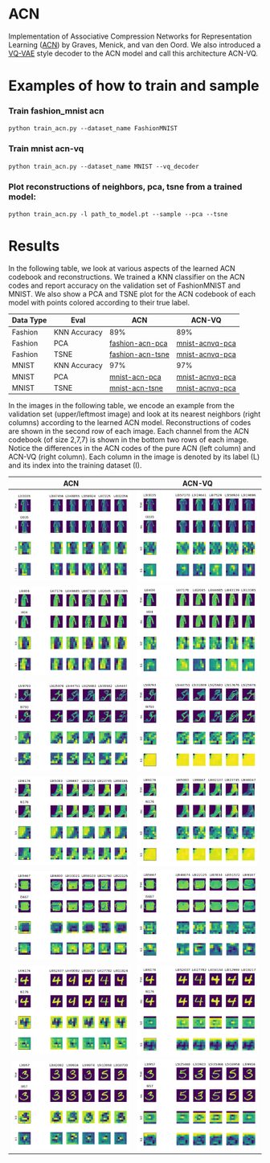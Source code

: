 # ACN

Implementation of Associative Compression Networks for Representation Learning ([ACN](https://arxiv.org/abs/1804.02476)) by Graves, Menick, and van den Oord. We also introduced a [VQ-VAE](https://arxiv.org/abs/1711.00937) style decoder to the ACN model and call this architecture ACN-VQ.

# Examples of how to train and sample  

### Train fashion_mnist acn
```
python train_acn.py --dataset_name FashionMNIST
```

### Train mnist acn-vq
```
python train_acn.py --dataset_name MNIST --vq_decoder
```
 
### Plot reconstructions of neighbors, pca, tsne from a trained model:   
```
python train_acn.py -l path_to_model.pt --sample --pca --tsne
```
# Results

In the following table, we look at various aspects of the learned ACN codebook and reconstructions. 
We trained a KNN classifier on the ACN codes and report accuracy on the validation set of FashionMNIST and MNIST. We also show a PCA and TSNE plot for the ACN codebook of each model with points colored according to their true label. 

| Data Type | Eval | ACN | ACN-VQ |   
| --- | --- | --- | --- | 
| Fashion | KNN Accuracy | 89% | 89% |  
| Fashion | PCA | [fashion-acn-pca](results/fashion_acn/fashion_acn_validation_00_0032400000ex_pca_valid.html) | [mnist-acnvq-pca](results/fashion_acnvq/fashion_acnvq_validation_small_vq_01_0078000000ex_pca_valid.html) |   
| Fashion | TSNE | [fashion-acn-tsne](results/fashion_acn/fashion_acn_validation_00_0032400000ex_tsne_valid_P10.html) | [mnist-acnvq-pca](results/fashion_acnvq/fashion_acnvq_validation_small_vq_01_0078000000ex_tsne_valid_P10.html) |   
| MNIST | KNN Accuracy | 97% | 97% |    
| MNIST | PCA | [mnist-acn-pca](results/mnist_acn/mnist_acn_validation_01_0024000000ex_pca_valid.html) | [mnist-acnvq-pca](results/mnist_acnvq/mnist_acn_vq_vq_00_0024600000ex_pca_valid.html) |   
| MNIST | TSNE | [mnist-acn-tsne](results/mnist_acn/mnist_acn_validation_01_0024000000ex_tsne_valid_P10.html) | [mnist-acnvq-pca](results/mnist_acnvq/mnist_acn_vq_vq_00_0024600000ex_tsne_valid_P10.html) |   


In the images in the following table, we encode an example from the validation set (upper/leftmost image) and look at its nearest neighbors (right columns) according to the learned ACN model. Reconstructions of codes are shown in the second row of each image. Each channel from the ACN codebook (of size 2,7,7) is shown in the bottom two rows of each image. Notice the differences in the ACN codes of the pure ACN (left column) and ACN-VQ (right column).  Each column in the image
is denoted by its label (L) and its index into the training dataset (I). 

| ACN | ACN-VQ | 
| --- | --- |
| ![fashion-acn-3035](results/fashion_acn/fashion_acn_validation_00_0032400000ex_batch_rec_neighbors_valid_003035_plt.png) | ![fashion-acnvq-3035](results/fashion_acnvq/fashion_acnvq_validation_small_vq_01_0078000000ex_batch_rec_neighbors_valid_003035_plt.png) |    
| ![fashion-acn-0404](results/fashion_acn/fashion_acn_validation_00_0032400000ex_batch_rec_neighbors_valid_000404_plt.png) | ![fashion-acnvq-0404](results/fashion_acnvq/fashion_acnvq_validation_small_vq_01_0078000000ex_batch_rec_neighbors_valid_000404_plt.png) |    
| ![fashion-acn-9793](results/fashion_acn/fashion_acn_validation_00_0032400000ex_batch_rec_neighbors_valid_009793_plt.png) | ![fashion-acnvq-9793](results/fashion_acnvq/fashion_acnvq_validation_small_vq_01_0078000000ex_batch_rec_neighbors_valid_009793_plt.png) |    
| ![fashion-acn-6176](results/fashion_acn/fashion_acn_validation_00_0032400000ex_batch_rec_neighbors_valid_006176_plt.png) | ![fashion-acnvq-6176](results/fashion_acnvq/fashion_acnvq_validation_small_vq_01_0078000000ex_batch_rec_neighbors_valid_006176_plt.png) |    
| ![fashion-acn-5667](results/fashion_acn/fashion_acn_validation_00_0032400000ex_batch_rec_neighbors_valid_005667_plt.png) | ![fashion-acnvq-5667](results/fashion_acnvq/fashion_acnvq_validation_small_vq_01_0078000000ex_batch_rec_neighbors_valid_005667_plt.png) |    
| ![mnist-acn-6176](results/mnist_acn/mnist_acn_validation_01_0024000000ex_batch_rec_neighbors_valid_006176_plt.png) | ![mnist-acnvq-6176](results/mnist_acnvq/mnist_acn_vq_vq_00_0024600000ex_batch_rec_neighbors_valid_006176_plt.png) |   
| ![mnist-acn-0957](results/mnist_acn/mnist_acn_validation_01_0024000000ex_batch_rec_neighbors_valid_000957_plt.png) | ![mnist-acnvq-0957](results/mnist_acnvq/mnist_acn_vq_vq_00_0024600000ex_batch_rec_neighbors_valid_000957_plt.png) |   

